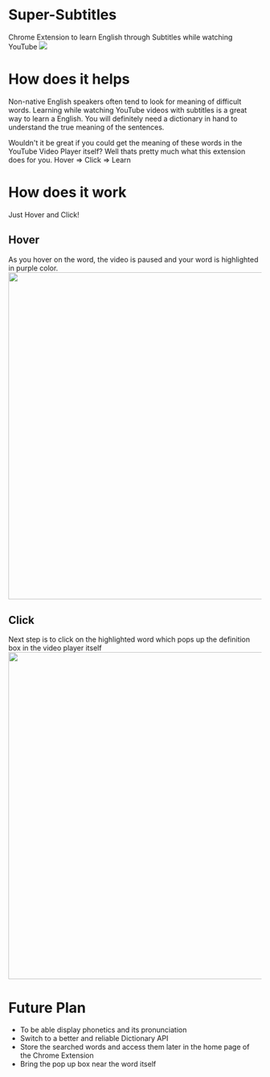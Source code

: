 # Super-Subtitles

Chrome Extension to learn English through Subtitles while watching YouTube <img src="https://user-images.githubusercontent.com/71334544/166090864-8e2053b9-186d-4e9e-98c3-406d1aa7eb8e.png"   />

# How does it helps 

Non-native English speakers often tend to look for meaning of difficult words. Learning while watching YouTube videos with subtitles is a great way to learn a English. You will definitely need a dictionary in hand to understand the true meaning of the sentences.

Wouldn't it be great if you could get the meaning of these words in the YouTube Video Player itself? Well thats pretty much what this extension does for you.
Hover => Click => Learn

# How does it work

Just Hover and Click! 

## Hover 
As you hover on the word, the video is paused and your word is highlighted in purple color. 
<img src="https://user-images.githubusercontent.com/71334544/163888110-7a066492-1cdd-48b3-854b-01d9c6b8a091.png" width="650"  />

## Click 
Next step is to click on the highlighted word which pops up the definition box in the video player itself
<img src="https://user-images.githubusercontent.com/71334544/163888208-2d2972ef-4d47-4e3c-ae7c-1cf29d070351.png" width="650"  />


# Future Plan

- To be able display phonetics and its pronunciation
- Switch to a better and reliable Dictionary API
- Store the searched words and access them later in the home page of the Chrome Extension  
- Bring the pop up box near the word itself



